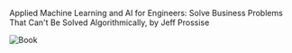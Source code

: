
Applied Machine Learning and AI for Engineers: Solve Business Problems That Can't Be Solved Algorithmically, by Jeff Prossise

![Book](https://printrado-media.s3.eu-central-1.amazonaws.com/wp-content/uploads/2022/10/12224239/Applied-Machine-Learning-and-AI-for-Engineers-768x1009.jpg.webp)

